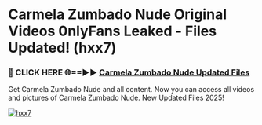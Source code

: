 # Carmela Zumbado Nude Original Videos 0nlyFans Leaked - Files Updated! (hxx7)

<h3>🔴 CLICK HERE 🌐==►► <a href="https://tinyurl.com/52m3yx9h" rel="nofollow">Carmela Zumbado Nude Updated Files</a></h3>

Get Carmela Zumbado Nude and all content. Now you can access all videos and pictures of Carmela Zumbado Nude. New Updated Files 2025!

[![hxx7](https://i.imgur.com/TnHtlc8.gif)](https://tinyurl.com/52m3yx9h)
